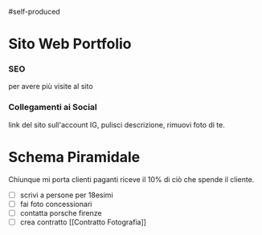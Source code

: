 #self-produced 
# Sito Web Portfolio
### SEO
per avere più visite al sito
### Collegamenti ai Social
link del sito sull'account IG, pulisci descrizione, rimuovi foto di te.
# Schema Piramidale
Chiunque mi porta clienti paganti riceve il 10% di ciò che spende il cliente. 
- [ ] scrivi a persone per 18esimi
- [ ] fai foto concessionari
- [ ] contatta porsche firenze
- [ ] crea contratto [[Contratto Fotografia]] 